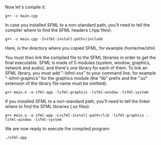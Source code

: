  Now let's compile it:

`g++ -c main.cpp`

In case you installed SFML to a non-standard path, you'll need to tell the compiler where to find the SFML headers (.hpp files):

`g++ -c main.cpp -I<sfml-install-path>/include`

Here, <sfml-install-path> is the directory where you copied SFML, for example /home/me/sfml.

You must then link the compiled file to the SFML libraries in order to get the final executable. SFML is made of 5 modules (system, window, graphics, network and audio), and there's one library for each of them.
To link an SFML library, you must add "-lsfml-xxx" to your command line, for example "-lsfml-graphics" for the graphics module (the "lib" prefix and the ".so" extension of the library file name must be omitted).

`g++ main.o -o sfml-app -lsfml-graphics -lsfml-window -lsfml-system`

If you installed SFML to a non-standard path, you'll need to tell the linker where to find the SFML libraries (.so files):

`g++ main.o -o sfml-app -L<sfml-install-path>/lib -lsfml-graphics -lsfml-window -lsfml-system`

We are now ready to execute the compiled program:

`./sfml-app`
